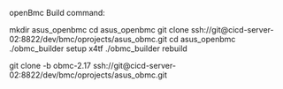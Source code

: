 
openBmc Build command:

mkdir asus_openbmc
cd asus_openbmc
git clone ssh://git@cicd-server-02:8822/dev/bmc/oprojects/asus_obmc.git
cd asus_openbmc
./obmc_builder setup x4tf 
./obmc_builder rebuild


git clone -b obmc-2.17 ssh://git@cicd-server-02:8822/dev/bmc/oprojects/asus_obmc.git
